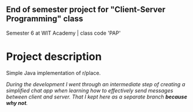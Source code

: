 ## End of semester project for "Client-Server Programming" class 

Semester 6 at WIT Academy | class code 'PAP'

# Project description

Simple Java implementation of r/place.

_During the development I went through an intermediate step of creating a simplified chat app when learning how to effectively send messages between client and server. That I kept here as a separate branch **because why not**._

